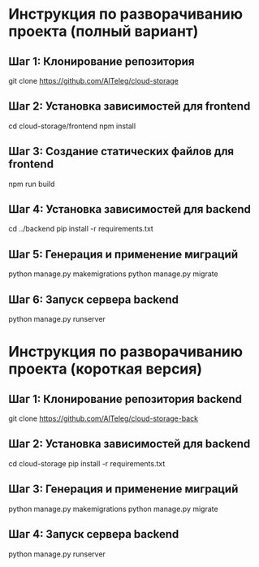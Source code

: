 # Инструкция по разворачиванию проекта (полный вариант)

## Шаг 1: Клонирование репозитория

git clone https://github.com/AlTeleg/cloud-storage

## Шаг 2: Установка зависимостей для frontend

cd cloud-storage/frontend
npm install

## Шаг 3: Создание статических файлов для frontend

npm run build

## Шаг 4: Установка зависимостей для backend

cd ../backend
pip install -r requirements.txt

## Шаг 5: Генерация и применение миграций 

python manage.py makemigrations
python manage.py migrate

## Шаг 6: Запуск сервера backend

python manage.py runserver




# Инструкция по разворачиванию проекта (короткая версия)

## Шаг 1: Клонирование репозитория backend

git clone https://github.com/AlTeleg/cloud-storage-back

## Шаг 2: Установка зависимостей для backend

cd cloud-storage
pip install -r requirements.txt

## Шаг 3: Генерация и применение миграций 

python manage.py makemigrations
python manage.py migrate

## Шаг 4: Запуск сервера backend

python manage.py runserver
